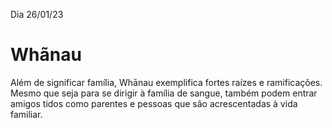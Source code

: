  Dia 26/01/23
# Whãnau 
<p>Além de significar família, Whānau exemplifica fortes raízes e ramificações. Mesmo que seja para se dirigir à família de sangue, também podem entrar amigos tidos como parentes e pessoas que são acrescentadas à vida familiar.</p>
